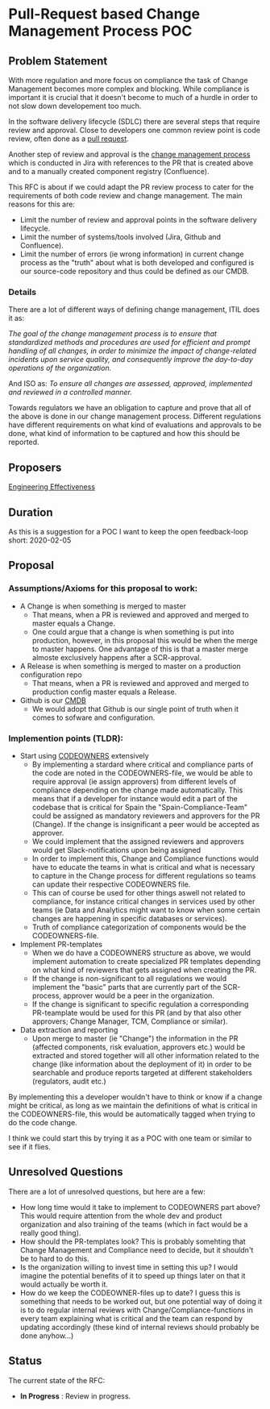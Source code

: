 # Pull-Request based Change Management Process POC

## Problem Statement

With more regulation and more focus on compliance the task of Change Management becomes more complex and blocking. 
While compliance is important it is crucial that it doesn't become to much of a hurdle in order to not slow down developement too much.

In the software delivery lifecycle (SDLC) there are several steps that require review and approval. 
Close to developers one common review point is code review, often done as a [pull request](https://help.github.com/en/github/collaborating-with-issues-and-pull-requests/about-pull-requests). 

Another step of review and approval is the [change management process](https://confluence.leovegas.com/display/PT/Change+Management) which is conducted in Jira with references to the PR that is created above and to a manually created component registry (Confluence). 

This RFC is about if we could adapt the PR review process to cater for the requirements of both code review and change management. 
The main reasons for this are: 
- Limit the number of review and approval points in the software delivery lifecycle.
- Limit the number of systems/tools involved (Jira, Github and Confluence).
- Limit the number of errors (ie wrong information) in current change process as the "truth" about what is both developed and configured is our source-code repository and thus could be defined as our CMDB.


### Details

There are a lot of different ways of defining change management, ITIL does it as: 

_The goal of the change management process is to ensure that standardized methods and procedures are used for efficient and prompt handling of all changes, in order to minimize the impact of change-related incidents upon service quality, and consequently improve the day-to-day operations of the organization._

And ISO as: 
_To ensure all changes are assessed, approved, implemented and reviewed in a controlled manner._

Towards regulators we have an obligation to capture and prove that all of the above is done in our change management process.
Different regulations have different requirements on what kind of evaluations and approvals to be done, what kind of information to be captured and how this should be reported. 

## Proposers

[Engineering Effectiveness](https://confluence.leovegas.com/display/PLAT/Engineering+Effectiveness)

## Duration

As this is a suggestion for a POC I want to keep the open feedback-loop short:
2020-02-05

## Proposal

### Assumptions/Axioms for this proposal to work:
- A Change is when something is merged to master
    - That means, when a PR is reviewed and approved and merged to master equals a Change. 
    - One could argue that a change is when something is put into production, however, in this proposal this would be when the merge to master happens. One advantage of this is that a master merge almoste exclusively happens after a SCR-approval. 
- A Release is when something is merged to master on a production configuration repo
    - That means, when a PR is reviewed and approved and merged to production config master equals a Release. 
- Github is our [CMDB](https://en.wikipedia.org/wiki/Configuration_management_database)
    - We would adopt that Github is our single point of truth when it comes to sofware and configuration. 

### Implemention points (TLDR):
- Start using [CODEOWNERS](https://help.github.com/en/github/creating-cloning-and-archiving-repositories/about-code-owners) extensively
    - By implementing a stardard where critical and compliance parts of the code are noted in the CODEOWNERS-file, we would be able to require approval (ie assign approvers) from different levels of compliance depending on the change made automatically. This means that if a developer for instance would edit a part of the codebase that is critical for Spain the "Spain-Compliance-Team" could be assigned as mandatory reviewers and approvers for the PR (Change). If the change is insignificant a peer would be accepted as approver.
    - We could implement that the assigned reviewers and approvers would get Slack-notifications upon being assigned
    - In order to implement this, Change and Compliance functions would have to educate the teams in what is critical and what is necessary to capture in the Change process for different regulations so teams can update their respective CODEOWNERS file. 
    - This can of course be used for other things aswell not related to compliance, for instance critical changes in services used by other teams (ie Data and Analytics might want to know when some certain changes are happening in specific databases or services).
    - Truth of compliance categorization of components would be the CODEOWNERS-file. 
- Implement PR-templates
    - When we do have a CODEOWNERS structure as above, we would implement automation to create specialized PR templates depending on what kind of reviewers that gets assigned when creating the PR. 
    - If the change is non-significant to all regulations we would implement the "basic" parts that are currently part of the SCR-process, approver would be a peer in the organization. 
    - If the change is significant to specific regulation a corresponding PR-teamplate would be used for this PR (and by that also other approvers; Change Manager, TCM, Compliance or similar).
- Data extraction and reporting
    - Upon merge to master (ie "Change") the information in the PR (affected components, risk evaluation, approvers etc.) would be extracted and stored together will all other information related to the change (like information about the deployment of it) in order to be searchable and produce reports targeted at different stakeholders (regulators, audit etc.)

By implementing this a developer wouldn't have to think or know if a change might be critical, as long as we maintain the definitions of what is critical in the CODEOWNERS-file, this would be automatically tagged when trying to do the code change. 

I think we could start this by trying it as a POC with one team or similar to see if it flies. 
 
## Unresolved Questions

There are a lot of unresolved questions, but here are a few:

- How long time would it take to implement to CODEOWNERS part above? This would require attention from the whole dev and product organization and also training of the teams (which in fact would be a really good thing).
- How should the PR-templates look? This is probably somehting that Change Management and Compliance need to decide, but it shouldn't be to hard to do this. 
- Is the organization willing to invest time in setting this up? I would imagine the potential benefits of it to speed up things later on that it would actually be worth it. 
- How do we keep the CODEOWNER-files up to date? I guess this is something that needs to be worked out, but one potential way of doing it is to do regular internal reviews with Change/Compliance-functions in every team explaining what is critical and the team can respond by updating accordingly (these kind of internal reviews should probably be done anyhow...) 

## Status

The current state of the RFC:

- **In Progress** : Review in progress.

